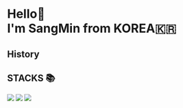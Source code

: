<h1> Hello👋 <br /> I'm SangMin from KOREA🇰🇷</h1>
<h2> History </h2>
<h2> STACKS 📚 </h2>

<div>
  <img src="https://img.shields.io/badge/Java-ffffff?style=flat&logo=java&logoColor=red"/>
  <img src="https://img.shields.io/badge/Python-3776AB?style=flat&logo=Python&logoColor=ffffff"/>
  <img src="https://img.shields.io/badge/MySQL-4479A1?style=flat&logo=MySQL&logoColor=ffffff"/>
</div>
